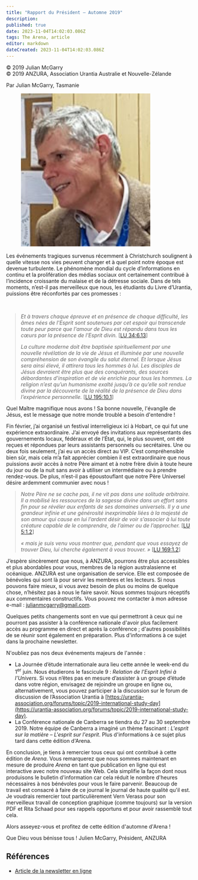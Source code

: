 ```yaml
---
title: "Rapport du Président – Automne 2019"
description: 
published: true
date: 2023-11-04T14:02:03.086Z
tags: The Arena, article
editor: markdown
dateCreated: 2023-11-04T14:02:03.086Z
---
```


<p class="v-card v-sheet theme--light grey lighten-3 px-2">© 2019 Julian McGarry<br>© 2019 ANZURA, Association Urantia Australie et Nouvelle-Zélande</p>


Par Julian McGarry, Tasmanie

<figure id="Figure_1" class="image urantiapedia image-style-align-left">
<img src="/image/article/The_Arena/Julian-McGarry-2016-253x300.jpg" alt="Julian McGarry" width="350">
</figure>

Les événements tragiques survenus récemment à Christchurch soulignent à quelle vitesse nos vies peuvent changer et à quel point notre époque est devenue turbulente. Le phénomène mondial du cycle d’informations en continu et la prolifération des médias sociaux ont certainement contribué à l’incidence croissante du malaise et de la détresse sociale. Dans de tels moments, n’est-il pas merveilleux que nous, les étudiants du Livre d’Urantia, puissions être réconfortés par ces promesses :

<br style="clear:both;"/>

> _Et à travers chaque épreuve et en présence de chaque difficulté, les âmes nées de l'Esprit sont soutenues par cet espoir qui transcende toute peur parce que l'amour de Dieu est répandu dans tous les cœurs par la présence de l'Esprit divin._ <a id="a23_244"></a>[[LU 34:6.13](/fr/The_Urantia_Book/34#p6_13)]
> 
> _La culture moderne doit être baptisée spirituellement par une nouvelle révélation de la vie de Jésus et illuminée par une nouvelle compréhension de son évangile du salut éternel. Et lorsque Jésus sera ainsi élevé, il attirera tous les hommes à lui. Les disciples de Jésus devraient être plus que des conquérants, des sources débordantes d’inspiration et de vie enrichie pour tous les hommes. La religion n’est qu’un humanisme exalté jusqu’à ce qu’elle soit rendue divine par la découverte de la réalité de la présence de Dieu dans l’expérience personnelle._ <a id="a25_561"></a>[[LU 195:10.1](/fr/The_Urantia_Book/195#p10_1)]

Quel Maître magnifique nous avons ! Sa bonne nouvelle, l'évangile de Jésus, est le message que notre monde troublé a besoin d'entendre !

Fin février, j’ai organisé un festival interreligieux ici à Hobart, ce qui fut une expérience extraordinaire. J’ai envoyé des invitations aux représentants des gouvernements locaux, fédéraux et de l’État, qui, le plus souvent, ont été reçues et répondues par leurs assistants personnels ou secrétaires. Une ou deux fois seulement, j’ai eu un accès direct au VIP. C’est compréhensible bien sûr, mais cela m’a fait apprécier combien il est extraordinaire que nous puissions avoir accès à notre Père aimant et à notre frère divin à toute heure du jour ou de la nuit sans avoir à utiliser un intermédiaire ou à prendre rendez-vous. De plus, n’est-il pas époustouflant que notre Père Universel désire ardemment communier avec nous !

> _Notre Père ne se cache pas, il ne vit pas dans une solitude arbitraire. Il a mobilisé les ressources de la sagesse divine dans un effort sans fin pour se révéler aux enfants de ses domaines universels. Il y a une grandeur infinie et une générosité inexprimable liées à la majesté de son amour qui cause en lui l’ardent désir de voir s’associer à lui toute créature capable de le comprendre, de l’aimer ou de l’approcher._ <a id="a31_425"></a>[[LU 5:1.2](/fr/The_Urantia_Book/5#p1_2)]
> 
> _« mais je suis venu vous montrer que, pendant que vous essayez de trouver Dieu, lui cherche également à vous trouver. »_ <a id="a33_124"></a>[[LU 169:1.2](/fr/The_Urantia_Book/169#p1_2)]

J’espère sincèrement que nous, à ANZURA, pourrons être plus accessibles et plus abordables pour vous, membres de la région australasienne et océanique. ANZURA est une organisation de service. Elle est composée de bénévoles qui sont là pour servir les membres et les lecteurs. Si nous pouvons faire mieux, si vous avez besoin de plus ou moins de quelque chose, n’hésitez pas à nous le faire savoir. Nous sommes toujours réceptifs aux commentaires constructifs. Vous pouvez me contacter à mon adresse e-mail : [julianmcgarry@gmail.com](mailto:julianmcgarry@gmail.com).

Quelques petits changements sont en vue qui permettront à ceux qui ne pourront pas assister à la conférence nationale d'avoir plus facilement accès au programme en direct et après la conférence ; d'autres possibilités de se réunir sont également en préparation. Plus d'informations à ce sujet dans la prochaine newsletter.

N'oubliez pas nos deux événements majeurs de l'année :

- La Journée d’étude internationale aura lieu cette année le week-end du 1<sup>er</sup> juin. Nous étudierons le fascicule 9 : _Relation de l’Esprit Infini à l’Univers_. Si vous n’êtes pas en mesure d’assister à un groupe d’étude dans votre région, envisagez de rejoindre un groupe en ligne ou, alternativement, vous pouvez participer à la discussion sur le forum de discussion de l’Association Urantia à [https://urantia-association.org/forums/topic/2019-international-study-day](https://urantia-association.org/forums/topic/2019-international-study-day).
- La Conférence nationale de Canberra se tiendra du 27 au 30 septembre 2019. Notre équipe de Canberra a imaginé un thème fascinant : _L'esprit sur la matière – L'esprit sur l'esprit_. Plus d'informations à ce sujet plus tard dans cette édition d'Arena.

En conclusion, je tiens à remercier tous ceux qui ont contribué à cette édition de _Arena_. Vous remarquerez que nous sommes maintenant en mesure de produire _Arena_ en tant que publication en ligne qui est interactive avec notre nouveau site Web. Cela simplifie la façon dont nous produisons le bulletin d'information car cela réduit le nombre d'heures nécessaires à nos bénévoles pour vous le faire parvenir. Beaucoup de travail est consacré à faire de ce journal le journal de haute qualité qu'il est. Je voudrais remercier tout particulièrement Vern Verass pour son merveilleux travail de conception graphique (comme toujours) sur la version PDF et Rita Schaad pour ses rappels opportuns et pour avoir rassemblé tout cela.

Alors asseyez-vous et profitez de cette édition d'automne d'Arena !

Que Dieu vous bénisse tous !
Julien McGarry,
Président, ANZURA

## Références

- [Article de la newsletter en ligne](https://anzura.urantia-association.org/2019/05/02/president-report)

